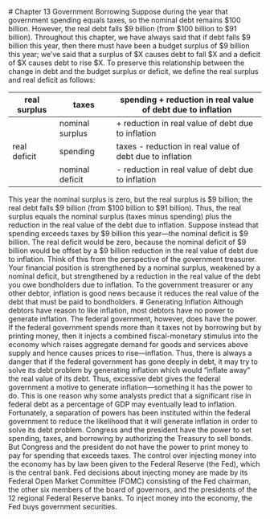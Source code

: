 \# Chapter 13 Government Borrowing Suppose during the year that government spending equals taxes, so the nominal debt remains $100 billion. However, the real debt falls $9 billion (from $100 billion to $91 billion). Throughout this chapter, we have always said that if debt falls $9 billion this year, then there must have been a budget surplus of $9 billion this year; we’ve said that a surplus of $X causes debt to fall $X and a deficit of $X causes debt to rise $X. To preserve this relationship between the change in debt and the budget surplus or deficit, we define the real surplus and real deficit as follows:

| real surplus | taxes           | spending + reduction in real value of debt due to inflation |
| ------------ | --------------- | ----------------------------------------------------------- |
|              | nominal surplus | + reduction in real value of debt due to inflation          |
| real deficit | spending        | taxes - reduction in real value of debt due to inflation    |
|              | nominal deficit | - reduction in real value of debt due to inflation          |

This year the nominal surplus is zero, but the real surplus is $9 billion; the real debt falls $9 billion (from $100 billion to $91 billion). Thus, the real surplus equals the nominal surplus (taxes minus spending) plus the reduction in the real value of the debt due to inflation. Suppose instead that spending exceeds taxes by $9 billion this year—the nominal deficit is $9 billion. The real deficit would be zero, because the nominal deficit of $9 billion would be offset by a $9 billion reduction in the real value of debt due to inflation. Think of this from the perspective of the government treasurer. Your financial position is strengthened by a nominal surplus, weakened by a nominal deficit, but strengthened by a reduction in the real value of the debt you owe bondholders due to inflation. To the government treasurer or any other debtor, inflation is good news because it reduces the real value of the debt that must be paid to bondholders. # Generating Inflation Although debtors have reason to like inflation, most debtors have no power to generate inflation. The federal government, however, does have the power. If the federal government spends more than it taxes not by borrowing but by printing money, then it injects a combined fiscal-monetary stimulus into the economy which raises aggregate demand for goods and services above supply and hence causes prices to rise—inflation. Thus, there is always a danger that if the federal government has gone deeply in debt, it may try to solve its debt problem by generating inflation which would “inflate away” the real value of its debt. Thus, excessive debt gives the federal government a motive to generate inflation—something it has the power to do. This is one reason why some analysts predict that a significant rise in federal debt as a percentage of GDP may eventually lead to inflation. Fortunately, a separation of powers has been instituted within the federal government to reduce the likelihood that it will generate inflation in order to solve its debt problem. Congress and the president have the power to set spending, taxes, and borrowing by authorizing the Treasury to sell bonds. But Congress and the president do not have the power to print money to pay for spending that exceeds taxes. The control over injecting money into the economy has by law been given to the Federal Reserve (the Fed), which is the central bank. Fed decisions about injecting money are made by its Federal Open Market Committee (FOMC) consisting of the Fed chairman, the other six members of the board of governors, and the presidents of the 12 regional Federal Reserve banks. To inject money into the economy, the Fed buys government securities.